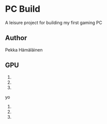 # PC Build

A leisure project for building my first gaming PC


## Author

Pekka Hämäläinen


## GPU

1.

2.

3.
yo

1.
2.
3.
